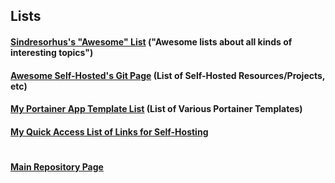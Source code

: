 ## Lists

#### [Sindresorhus's "Awesome" List](https://github.com/sindresorhus/awesome#books) ("Awesome lists about all kinds of interesting topics")

#### [Awesome Self-Hosted's Git Page](https://github.com/awesome-selfhosted/awesome-selfhosted) (List of Self-Hosted Resources/Projects, etc)

#### [My Portainer App Template List](https://github.com/mycroftwilde/portainer_templates/tree/master/TemplatesList) (List of Various Portainer Templates)

#### [My Quick Access List of Links for Self-Hosting](https://github.com/mycroftwilde/portainer_templates/tree/master/TableOfContents/Links/SelfHosting/README.md)

#
#### [Main Repository Page](https://github.com/mycroftwilde/portainer_templates)
